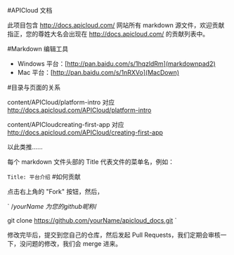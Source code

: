 #APICloud 文档

此项目包含 http://docs.apicloud.com/ 网站所有 markdown 源文件，欢迎贡献指正，您的尊姓大名会出现在 http://docs.apicloud.com/ 的贡献列表中。

#Markdown 编辑工具

* Windows 平台：[http://pan.baidu.com/s/1hqzldRm](markdownpad2)
* Mac 平台：[http://pan.baidu.com/s/1nRXVo](MacDown)

#目录与页面的关系
 
content/APICloud/platform-intro 对应 http://docs.apicloud.com/APICloud/platform-intro

content/APICloudcreating-first-app  对应  http://docs.apicloud.com/APICloud/creating-first-app

以此类推......

每个 markdown 文件头部的 Title 代表文件的菜单名，例如：

`
Title: 平台介绍
`
#如何贡献

点击右上角的 "Fork" 按钮，然后，

`
/*yourName 为您的github昵称*/

git clone https://github.com/yourName/apicloud_docs.git
`

修改完毕后，提交到您自己的仓库，然后发起 Pull Requests，我们定期会审核一下，没问题的修改，我们会 merge 进来。
